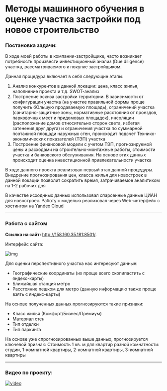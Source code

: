 # Методы машинного обучения в оценке участка застройки под новое строительство

### Постановка задачи:
В ходе моей работы в компании-застройщике, часто возникает потребность произвести инвестиционный анализ (Due diligence) участка, рассматриваемого к покупке застройщиком.

Данная процедура включает в себя следующие этапы:

1. Анализ конкурентов в данной локации: цена, класс жилья, наполнение проекта и т.д. SWOT-анализ
2. Построение эскиза застройки территории.
В зависимости от конфигурации участка (на участке правильной формы проще получить бОльшую продаваемую площадь), ограничений участка (санитарно-защитные зоны, нормативные расстояния от проездов,
парковочных мест и придомовых площадок), инсоляции (расположение домов относительно сторон света, избегая затенения друг друга) и ограничения участка по суммарной поэтажной площади наружных стен,
происходит подсчет Технико-экономических показателей (ТЭП) участка
3. Построение финансовой модели с учетом ТЭП, прогнозируемой цены и расходами на строительно-монтажные работы,
стоимости участка и банковского обслуживания. На основе этих данных происходит оценка инвестиционной привлекательности участка


В ходе данного проекта реализовал первый этап данной процедуры. 
Внедрение прогнозирования цен, класса жилья для новостроек в данной локации позволит сократить время, затрачиваемое аналитиком на 1-2 рабочих дня

В качестве исходнных данных использовал спарсенные данные ЦИАН для новостроек.
Работу с моделью реализовал через Web-интерфейс с хостингом на Yandex Cloud
___

### Работа с сайтом
**Ссылка на сайт:** http://158.160.35.181:8501/.

Интерфейс сайта:

![img](https://i.postimg.cc/zGLHBRB3/MAP.jpg)

Для оценки перспективного участка нас интересуют данные: 
* Географические координаты (их проще всего скопипастить с яндекс-карты)
* Ближайшая станция метро
* Расстояние пешком для метро (данную информацию также проще взять с яндекс-карты)

На основе полученных данных прогнозируются такие признаки:
* Класс жилья (Комфорт/Бизнес/Премиум)
* Материал стен
* Тип отделки 
* Тип паркинга

На основе уже спрогнозированных выше данных, прогнозируется ключевой признак:
Стоимость 1 кв. м для квартир разной комнатности: студии, 1-комнатной квартиры, 2-комнатной квартиры, 3-комнатной квартиры
___

### Видео по проекту:
[![video](https://i.postimg.cc/VNLFgPj2/Video.jpg)](https://www.youtube.com/watch?v=WS1gQYSPp5Q)

